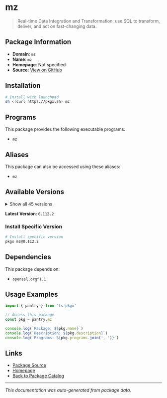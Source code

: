 # mz

> Real-time Data Integration and Transformation: use SQL to transform, deliver, and act on fast-changing data.

## Package Information

- **Domain**: `mz`
- **Name**: `mz`
- **Homepage**: Not specified
- **Source**: [View on GitHub](https://github.com/pkgxdev/pantry/tree/main/projects/materialize.com/package.yml)

## Installation

```bash
# Install with launchpad
sh <(curl https://pkgx.sh) mz
```

## Programs

This package provides the following executable programs:

- `mz`

## Aliases

This package can also be accessed using these aliases:

- `mz`

## Available Versions

<details>
<summary>Show all 45 versions</summary>

- `0.112.2`, `0.111.3`, `0.110.1`, `0.109.1`, `0.108.4`
- `0.107.3`, `0.106.2`, `0.105.1`, `0.104.2`, `0.103.0`
- `0.102.2`, `0.101.1`, `0.100.1`, `0.99.2`, `0.98.6`
- `0.97.2`, `0.96.2`, `0.95.2`, `0.94.2`, `0.93.1`
- `0.92.1`, `0.91.0`, `0.90.1`, `0.89.2`, `0.88.1`
- `0.87.2`, `0.86.1`, `0.85.2`, `0.84.2`, `0.83.4`
- `0.82.2`, `0.81.3`, `0.80.2`, `0.79.1`, `0.77.1`
- `0.76.0`, `0.75.1`, `0.74.2`, `0.73.0`, `0.72.1`
- `0.71.0`, `0.70.2`, `0.69.1`, `0.68.1`, `0.67.3`

</details>

**Latest Version**: `0.112.2`

### Install Specific Version

```bash
# Install specific version
pkgx mz@0.112.2
```

## Dependencies

This package depends on:

- `openssl.org^1.1`

## Usage Examples

```typescript
import { pantry } from 'ts-pkgx'

// Access this package
const pkg = pantry.mz

console.log(`Package: ${pkg.name}`)
console.log(`Description: ${pkg.description}`)
console.log(`Programs: ${pkg.programs.join(', ')}`)
```

## Links

- [Package Source](https://github.com/pkgxdev/pantry/tree/main/projects/materialize.com/package.yml)
- [Homepage](#)
- [Back to Package Catalog](../package-catalog.md)

---

*This documentation was auto-generated from package data.*

